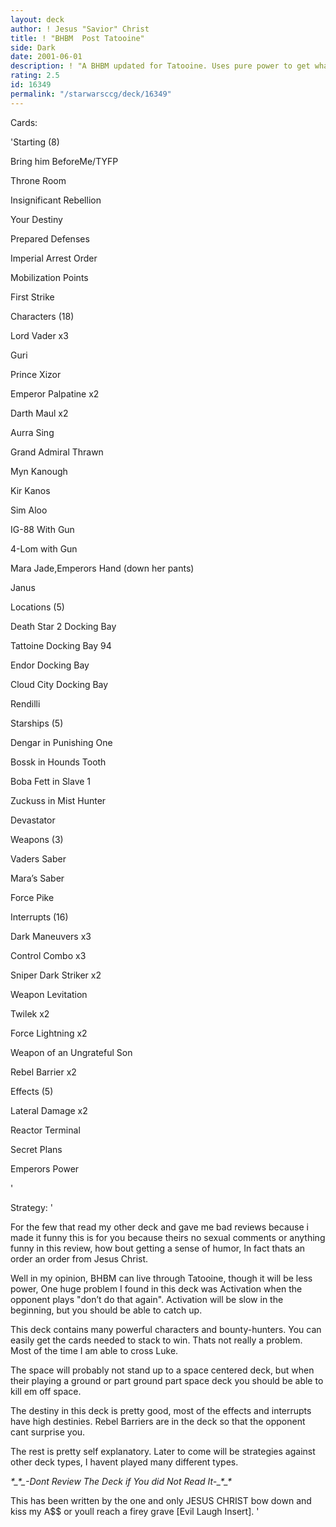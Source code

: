 ```yaml
---
layout: deck
author: ! Jesus "Savior" Christ
title: ! "BHBM  Post Tatooine"
side: Dark
date: 2001-06-01
description: ! "A BHBM updated for Tatooine. Uses pure power to get what you need done --==FAST I believe that BHBM will still work with Tatooine."
rating: 2.5
id: 16349
permalink: "/starwarsccg/deck/16349"
---
```

Cards: 

'Starting (8)


Bring him BeforeMe/TYFP

Throne Room

Insignificant Rebellion

Your Destiny

Prepared Defenses

Imperial Arrest Order

Mobilization Points

First Strike



Characters (18)


Lord Vader x3

Guri

Prince Xizor

Emperor Palpatine x2

Darth Maul x2

Aurra Sing

Grand Admiral Thrawn

Myn Kanough

Kir Kanos

Sim Aloo

IG-88 With Gun

4-Lom with Gun

Mara Jade,Emperors Hand (down her pants)

Janus



Locations (5)


Death Star 2 Docking Bay

Tattoine Docking Bay 94

Endor Docking Bay

Cloud City Docking Bay

Rendilli



Starships (5)


Dengar in Punishing One

Bossk in Hounds Tooth

Boba Fett in Slave 1

Zuckuss in Mist Hunter

Devastator



Weapons (3)


Vaders Saber

Mara’s Saber

Force Pike 



Interrupts (16)


Dark Maneuvers x3

Control Combo x3

Sniper Dark Striker x2

Weapon Levitation

Twilek x2

Force Lightning x2

Weapon of an Ungrateful Son

Rebel Barrier x2




Effects (5)


Lateral Damage x2

Reactor Terminal

Secret Plans

Emperors Power


'

Strategy: '

For the few that read my other deck and gave me bad reviews because i made it funny this is for you because theirs no sexual comments or anything funny in this review, how bout getting a sense of humor, In fact thats an order an order from Jesus Christ.



Well in my opinion, BHBM can live through Tatooine, though it will be less power, One huge problem I found in this deck was Activation when the opponent plays "don’t do that again". Activation will be slow in the beginning, but you should be able to catch up.


This deck contains many powerful characters and bounty-hunters. You can easily get the cards needed to stack to win. Thats not really a problem. Most of the time I am able to cross Luke.


The space will probably not stand up to a space centered deck, but when their playing a ground or part ground part space deck you should be able to kill em off space.


The destiny in this deck is pretty good, most of the effects and interrupts have high destinies. Rebel Barriers are in the deck so that the opponent cant surprise you.


The rest is pretty self explanatory. Later to come will be strategies against other deck types, I havent played many different types. 


_*_*_*_*_*_*_*-Dont Review The Deck if You did Not Read It-*_*_*_*_*_*_*_



This has been written by the one and only JESUS CHRIST bow down and kiss my A$$ or youll reach a firey grave [Evil Laugh Insert]. '
